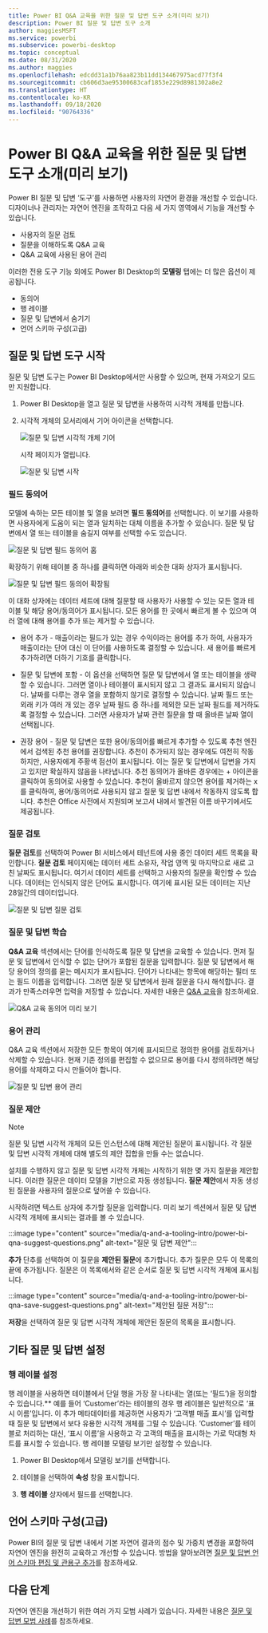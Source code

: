 ```yaml
---
title: Power BI Q&A 교육을 위한 질문 및 답변 도구 소개(미리 보기)
description: Power BI 질문 및 답변 도구 소개
author: maggiesMSFT
ms.service: powerbi
ms.subservice: powerbi-desktop
ms.topic: conceptual
ms.date: 08/31/2020
ms.author: maggies
ms.openlocfilehash: edcdd31a1b76aa823b11dd134467975acd77f3f4
ms.sourcegitcommit: cb606d3ae95300683caf1853e229d8981302a8e2
ms.translationtype: HT
ms.contentlocale: ko-KR
ms.lasthandoff: 09/18/2020
ms.locfileid: "90764336"
---
```

# <a name="intro-to-qa-tooling-to-train-power-bi-qa-preview"></a>Power BI Q&A 교육을 위한 질문 및 답변 도구 소개(미리 보기)

Power BI 질문 및 답변 ‘도구’를 사용하면 사용자의 자연어 환경을 개선할 수 있습니다.  디자이너나 관리자는 자연어 엔진을 조작하고 다음 세 가지 영역에서 기능을 개선할 수 있습니다. 

- 사용자의 질문 검토
- 질문을 이해하도록 Q&A 교육
- Q&A 교육에 사용된 용어 관리

이러한 전용 도구 기능 외에도 Power BI Desktop의 **모델링** 탭에는 더 많은 옵션이 제공됩니다.  

- 동의어
- 행 레이블
- 질문 및 답변에서 숨기기
- 언어 스키마 구성(고급)

## <a name="get-started-with-qa-tooling"></a>질문 및 답변 도구 시작

질문 및 답변 도구는 Power BI Desktop에서만 사용할 수 있으며, 현재 가져오기 모드만 지원합니다.

1. Power BI Desktop을 열고 질문 및 답변을 사용하여 시각적 개체를 만듭니다. 
2. 시각적 개체의 모서리에서 기어 아이콘을 선택합니다. 

    ![질문 및 답변 시각적 개체 기어](media/q-and-a-tooling-intro/qna-visual-gear.png)

    시작 페이지가 열립니다.  

    ![질문 및 답변 시작](media/q-and-a-tooling-intro/qna-tooling-dialog.png)

### <a name="field-synonyms"></a>필드 동의어

모델에 속하는 모든 테이블 및 열을 보려면 **필드 동의어**를 선택합니다. 이 보기를 사용하면 사용자에게 도움이 되는 열과 일치하는 대체 이름을 추가할 수 있습니다. 질문 및 답변에서 열 또는 테이블을 숨길지 여부를 선택할 수도 있습니다.

![질문 및 답변 필드 동의어 홈](media/q-and-a-tooling-intro/qna-tooling-field-synonyms-home.png)

확장하기 위해 테이블 중 하나를 클릭하면 아래와 비슷한 대화 상자가 표시됩니다.

![질문 및 답변 필드 동의어 확장됨](media/q-and-a-tooling-intro/qna-tooling-field-synonyms-expanded.png)

이 대화 상자에는 데이터 세트에 대해 질문할 때 사용자가 사용할 수 있는 모든 열과 테이블 및 해당 용어/동의어가 표시됩니다. 모든 용어를 한 곳에서 빠르게 볼 수 있으며 여러 열에 대해 용어를 추가 또는 제거할 수 있습니다. 

- 용어 추가 - 매출이라는 필드가 있는 경우 수익이라는 용어를 추가 하여, 사용자가 매출이라는 단어 대신 이 단어를 사용하도록 결정할 수 있습니다. 새 용어를 빠르게 추가하려면 더하기 기호를 클릭합니다.

- 질문 및 답변에 포함 - 이 옵션을 선택하면 질문 및 답변에서 열 또는 테이블을 생략할 수 있습니다. 그러면 열이나 테이블이 표시되지 않고 그 결과도 표시되지 않습니다. 날짜를 다루는 경우 열을 포함하지 않기로 결정할 수 있습니다. 날짜 필드 또는 외래 키가 여러 개 있는 경우 날짜 필드 중 하나를 제외한 모든 날짜 필드를 제거하도록 결정할 수 있습니다. 그러면 사용자가 날짜 관련 질문을 할 때 올바른 날짜 열이 선택됩니다.

- 권장 용어 - 질문 및 답변은 또한 용어/동의어를 빠르게 추가할 수 있도록 추천 엔진에서 검색된 추천 용어를 권장합니다. 추천이 추가되지 않는 경우에도 여전히 작동하지만, 사용자에게 주황색 점선이 표시됩니다. 이는 질문 및 답변에서 답변을 가지고 있지만 확실하지 않음을 나타냅니다. 추천 동의어가 올바른 경우에는 + 아이콘을 클릭하여 동의어로 사용할 수 있습니다. 추천이 올바르지 않으면 용어를 제거하는 x를 클릭하여, 용어/동의어로 사용되지 않고 질문 및 답변 내에서 작동하지 않도록 합니다. 추천은 Office 사전에서 지원되며 보고서 내에서 발견된 이름 바꾸기에서도 제공됩니다.

### <a name="review-questions"></a>질문 검토

**질문 검토**를 선택하여 Power BI 서비스에서 테넌트에 사용 중인 데이터 세트 목록을 확인합니다. **질문 검토** 페이지에는 데이터 세트 소유자, 작업 영역 및 마지막으로 새로 고친 날짜도 표시됩니다. 여기서 데이터 세트를 선택하고 사용자의 질문을 확인할 수 있습니다. 데이터는 인식되지 않은 단어도 표시합니다. 여기에 표시된 모든 데이터는 지난 28일간의 데이터입니다.

![질문 및 답변 질문 검토](media/q-and-a-tooling-intro/qna-tooling-review-questions.png)

### <a name="teach-qa"></a>질문 및 답변 학습

**Q&A 교육** 섹션에서는 단어를 인식하도록 질문 및 답변을 교육할 수 있습니다. 먼저 질문 및 답변에서 인식할 수 없는 단어가 포함된 질문을 입력합니다. 질문 및 답변에서 해당 용어의 정의를 묻는 메시지가 표시됩니다. 단어가 나타내는 항목에 해당하는 필터 또는 필드 이름을 입력합니다. 그러면 질문 및 답변에서 원래 질문을 다시 해석합니다. 결과가 만족스러우면 입력을 저장할 수 있습니다. 자세한 내용은 [Q&A 교육](q-and-a-tooling-teach-q-and-a.md)을 참조하세요.

![Q&A 교육 동의어 미리 보기](media/q-and-a-tooling-intro/qna-tooling-teach-fixpreview.png)

### <a name="manage-terms"></a>용어 관리

Q&A 교육 섹션에서 저장한 모든 항목이 여기에 표시되므로 정의한 용어를 검토하거나 삭제할 수 있습니다. 현재 기존 정의를 편집할 수 없으므로 용어를 다시 정의하려면 해당 용어를 삭제하고 다시 만들어야 합니다.

![질문 및 답변 용어 관리](media/q-and-a-tooling-intro/qna-manage-terms.png)

### <a name="suggest-questions"></a>질문 제안

> [!NOTE]
> 질문 및 답변 시각적 개체의 모든 인스턴스에 대해 제안된 질문이 표시됩니다. 각 질문 및 답변 시각적 개체에 대해 별도의 제안 집합을 만들 수는 없습니다.
> 
> 

설치를 수행하지 않고 질문 및 답변 시각적 개체는 시작하기 위한 몇 가지 질문을 제안합니다. 이러한 질문은 데이터 모델을 기반으로 자동 생성됩니다. **질문 제안**에서 자동 생성된 질문을 사용자의 질문으로 덮어쓸 수 있습니다.

시작하려면 텍스트 상자에 추가할 질문을 입력합니다. 미리 보기 섹션에서 질문 및 답변 시각적 개체에 표시되는 결과를 볼 수 있습니다. 

:::image type="content" source="media/q-and-a-tooling-intro/power-bi-qna-suggest-questions.png" alt-text="질문 및 답변 제안":::
 
**추가** 단추를 선택하여 이 질문을 **제안된 질문**에 추가합니다. 추가 질문은 모두 이 목록의 끝에 추가됩니다. 질문은 이 목록에서와 같은 순서로 질문 및 답변 시각적 개체에 표시됩니다. 

:::image type="content" source="media/q-and-a-tooling-intro/power-bi-qna-save-suggest-questions.png" alt-text="제안된 질문 저장":::
 
**저장**을 선택하여 질문 및 답변 시각적 개체에 제안된 질문의 목록을 표시합니다. 

## <a name="other-qa-settings"></a>기타 질문 및 답변 설정

### <a name="set-a-row-label"></a>행 레이블 설정

행 레이블을 사용하면 테이블에서 단일 행을 가장 잘 나타내는 열(또는 ‘필드’)을 정의할 수 있습니다.** 예를 들어 ‘Customer’라는 테이블의 경우 행 레이블은 일반적으로 ‘표시 이름’입니다. 이 추가 메타데이터를 제공하면 사용자가 ‘고객별 매출 표시’를 입력할 때 질문 및 답변에서 보다 유용한 시각적 개체를 그릴 수 있습니다. ‘Customer’를 테이블로 처리하는 대신, ‘표시 이름’을 사용하고 각 고객의 매출을 표시하는 가로 막대형 차트를 표시할 수 있습니다. 행 레이블 모델링 보기만 설정할 수 있습니다. 

1. Power BI Desktop에서 모델링 보기를 선택합니다.

2. 테이블을 선택하여 **속성** 창을 표시합니다.

3. **행 레이블** 상자에서 필드를 선택합니다.

## <a name="configure-the-linguistic-schema-advanced"></a>언어 스키마 구성(고급)

Power BI의 질문 및 답변 내에서 기본 자연어 결과의 점수 및 가중치 변경을 포함하여 자연어 엔진을 완전히 교육하고 개선할 수 있습니다. 방법을 알아보려면 [질문 및 답변 언어 스키마 편집 및 관용구 추가](q-and-a-tooling-advanced.md)를 참조하세요.

## <a name="next-steps"></a>다음 단계

자연어 엔진을 개선하기 위한 여러 가지 모범 사례가 있습니다. 자세한 내용은 [질문 및 답변 모범 사례](q-and-a-best-practices.md)를 참조하세요.
